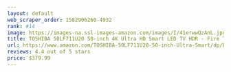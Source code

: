 ```yaml
---
layout: default 
﻿web_scraper_order: 1582906260-4932
rank: #14
image: https://images-na.ssl-images-amazon.com/images/I/41erwwQzAnL.jpg
title: TOSHIBA 50LF711U20 50-inch 4K Ultra HD Smart LED TV HDR - Fire TV Edition
url: https://www.amazon.com/TOSHIBA-50LF711U20-50-inch-Ultra-Smart/dp/B07S8XNWWF/ref=zg_mw_amazon-devices_14?_encoding=UTF8&psc=1&refRID=HA8PT8MYS6XM4Z96RW7T
reviews: 4.4 out of 5 stars
price: $379.99 
---
```

